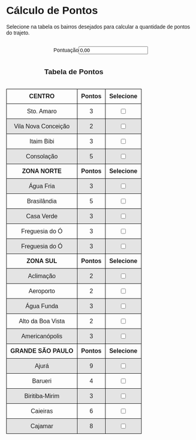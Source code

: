 <html lang="en">

<head>
    <meta charset="UTF-8">
    <meta nome="viewport" content="width=device=width, initial-scale=1.0">
     <title>Controle de Pontuação</title>

   <style>
         body{
             font-family: Arial, Helvetica, sans-serif;
         }
         table{
             border-collapse: collapse;
         }
         caption {
            font-size: 1.2em;
            font-weight: bolder;
            padding: 20px;
         }

         th, td{
             border: 1px solid black;
             padding: 10px;
         }
         tr:nth-child(even){
             background-color: rgb(228, 228, 228);
         }

         div#container{
             overflow-x: auto ;
         }
      
   </style>

</head> 




<body>

   <h1>Cálculo de Pontos</h1>
   <p>Selecione na tabela os bairros desejados para calcular a quantidade de pontos do trajeto. </p> 

  
   <div id="container">
     <table>
        <caption>Tabela de Pontos</caption>
    <thead>
        <tr><!--Grupo 1 -->
            <th><center>CENTRO</center></th>
            <th>Pontos</th> 
            <th>Selecione</th> 
        </tr>
   </thead>

 <tbody>

<!--Itens listado na tabela de bairros-->
   <tr>
      <td><center>Sto. Amaro</center></td>
      <td><center>3</center></td>
      <td><center><label> <input type="checkbox" name="ch[]" value="3" /></label></center></td>
   </tr>

   <tr>
      <td><center>Vila Nova Conceição</center></td>
      <td><center>2</center></td>
      <td><center><label> <input type="checkbox" name="ch[]" value="2" /></label></center></td>
   </tr>

   <tr>
      <td><center>Itaim Bibi</center></td>
      <td><center>3</center></td>
      <td><center><label> <input type="checkbox" name="ch[]" value="3" /></label></center></td>
   </tr>

   <tr>
      <td><center>Consolação</center></td>
      <td><center>5</center></td>
      <td><center><label> <input type="checkbox" name="ch[]" value="5" /></label></center></td>
   </tr>

   <tr><!--Grupo 2 -->
      <th><center>ZONA NORTE</center></th>
      <th>Pontos</th> 
      <th>Selecione</th> 
   </tr>
   
   <tr>
      <td><center>Água Fria</center></td>
      <td><center>3</center></td>
      <td><center><label> <input type="checkbox" name="ch[]" value="3" /></label></center></td>
   </tr>

   <tr>
      <td><center>Brasilândia</center></td>
      <td><center>5</center></td>
      <td><center><label> <input type="checkbox" name="ch[]" value="5" /></label></center></td>
   </tr>

   <tr>
      <td><center>Casa Verde</center></td>
      <td><center>3</center></td>
      <td><center><label> <input type="checkbox" name="ch[]" value="3" /></label></center></td>
   </tr>

   <tr>
      <td><center>Freguesia do Ó</center></td>
      <td><center>3</center></td>
      <td><center><label> <input type="checkbox" name="ch[]" value="3" /></label></center></td>
   </tr>
   
   <tr>
      <td><center>Freguesia do Ó</center></td>
      <td><center>3</center></td>
      <td><center><label> <input type="checkbox" name="ch[]" value="3" /></label></center></td>
   </tr>

 <tr><!--Grupo 3 -->
      <th><center>ZONA SUL</center></th>
      <th>Pontos</th> 
      <th>Selecione</th> 
   </tr>
   
   <tr>
      <td><center>Aclimação</center></td>
      <td><center>2</center></td>
      <td><center><label> <input type="checkbox" name="ch[]" value="2" /></label></center></td>
   </tr>

   <tr>
      <td><center>Aeroporto</center></td>
      <td><center>2</center></td>
      <td><center><label> <input type="checkbox" name="ch[]" value="2" /></label></center></td>
   </tr>

   <tr>
      <td><center>Água Funda</center></td>
      <td><center>3</center></td>
      <td><center><label> <input type="checkbox" name="ch[]" value="3" /></label></center></td>
   </tr>

   <tr>
      <td><center>Alto da Boa Vista</center></td>
      <td><center>2</center></td>
      <td><center><label> <input type="checkbox" name="ch[]" value="2" /></label></center></td>
   </tr>
   
   <tr>
      <td><center>Americanópolis</center></td>
      <td><center>3</center></td>
      <td><center><label> <input type="checkbox" name="ch[]" value="3" /></label></center></td>
   </tr>

   <tr><!--Grupo 4 -->
      <th><center>GRANDE SÃO PAULO</center></th>
      <th>Pontos</th> 
      <th>Selecione</th> 
   </tr>
   
   <tr>
      <td><center>Ajurá</center></td>
      <td><center>9</center></td>
      <td><center><label> <input type="checkbox" name="ch[]" value="9" /></label></center></td>
   </tr>

   <tr>
      <td><center>Barueri</center></td>
      <td><center>4</center></td>
      <td><center><label> <input type="checkbox" name="ch[]" value="4" /></label></center></td>
   </tr>

   <tr>
      <td><center>Biritiba-Mirim</center></td>
      <td><center>3</center></td>
      <td><center><label> <input type="checkbox" name="ch[]" value="3" /></label></center></td>
   </tr>

   <tr>
      <td><center>Caieiras</center></td>
      <td><center>6</center></td>
      <td><center><label> <input type="checkbox" name="ch[]" value="6" /></label></center></td>
   </tr>
   
   <tr>
      <td><center>Cajamar</center></td>
      <td><center>8</center></td>
      <td><center><label> <input type="checkbox" name="ch[]" value="8" /></label></center></td>
   </tr>
     
<!--Excluir o "R$" do value=!!R$ 0,00 da linha LABEL antes do script e "R$$" do  result.value = "!!R$ " + String(result).formatMoney();-->

   <label><center>Pontuação<input type="text" name="result" id="result" value="0,00 " /></center></label>


<!--Script checa se a caixa está selecionada, se sim, soma os valores, senão, subtrai o valor-->
   <script>
            String.prototype.formatMoney = function() {
                var v = this;
            
                if(v.indexOf('.') === -1) {
                    v = v.replace(/([\d]+)/, "$1,00");
                }
            
                v = v.replace(/([\d]+)\.([\d]{1})$/, "$1,$20");
                v = v.replace(/([\d]+)\.([\d]{2})$/, "$1,$2");
                v = v.replace(/([\d]+)([\d]{3}),([\d]{2})$/, "$1.$2,$3");
            
                return v;
            };
            String.prototype.toFloat = function() {
                var v = this;
            
                if (!v) return 0;
                return parseFloat(v.replace(/[\D]+/g, '' ).replace(/([\d]+)(\d{2})$/, "$1.$2"));
            };
            (function(){
                "use strict";
            
                var $chs = document.querySelectorAll('input[name="ch[]"]'),
                    $result = document.getElementById('result'),
                    chsArray = Array.prototype.slice.call($chs);
            
                chsArray.forEach(function(element, index, array){
                    element.addEventListener("click", function(){
                        var v = this.value,
                            result = 0;
                        v = v.toFloat();
            
                        if (this.checked === true) {
                            result = $result.value.toFloat() + parseFloat(v);
                        } else {
                            result = $result.value.toFloat() - parseFloat(v);
                        }
                        
                      $result.value = " " + String(result).formatMoney();
          
                    });
                });
                  
            }());

    </script>
  </tbody>
 </table>
</div>
  
</body>
</html>
